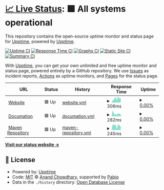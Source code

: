 # [📈 Live Status](https://status.advancedarmorstands.ir): <!--live status--> **🟩 All systems operational**

This repository contains the open-source uptime monitor and status page for [Upptime](https://upptime.js.org), powered by [Upptime](https://github.com/upptime/upptime).

[![Uptime CI](https://github.com/AdvancedArmorStands/Status/workflows/Uptime%20CI/badge.svg)](https://github.com/AdvancedArmorStands/Status/actions?query=workflow%3A%22Uptime+CI%22)
[![Response Time CI](https://github.com/AdvancedArmorStands/Status/workflows/Response%20Time%20CI/badge.svg)](https://github.com/AdvancedArmorStands/Status/actions?query=workflow%3A%22Response+Time+CI%22)
[![Graphs CI](https://github.com/AdvancedArmorStands/Status/workflows/Graphs%20CI/badge.svg)](https://github.com/AdvancedArmorStands/Status/actions?query=workflow%3A%22Graphs+CI%22)
[![Static Site CI](https://github.com/AdvancedArmorStands/Status/workflows/Static%20Site%20CI/badge.svg)](https://github.com/AdvancedArmorStands/Status/actions?query=workflow%3A%22Static+Site+CI%22)
[![Summary CI](https://github.com/AdvancedArmorStands/Status/workflows/Summary%20CI/badge.svg)](https://github.com/AdvancedArmorStands/Status/actions?query=workflow%3A%22Summary+CI%22)

With [Upptime](https://upptime.js.org), you can get your own unlimited and free uptime monitor and status page, powered entirely by a GitHub repository. We use [Issues](https://github.com/upptime/upptime/issues) as incident reports, [Actions](https://github.com/AdvancedArmorStands/Status/actions) as uptime monitors, and [Pages](https://status.advancedarmorstands.ir) for the status page.

<!--start: status pages-->
<!-- This summary is generated by Upptime (https://github.com/upptime/upptime) -->
<!-- Do not edit this manually, your changes will be overwritten -->
<!-- prettier-ignore -->
| URL | Status | History | Response Time | Uptime |
| --- | ------ | ------- | ------------- | ------ |
| <img alt="" src="https://icons.duckduckgo.com/ip3/advancedarmorstands.ir.ico" height="13"> [Website](https://advancedarmorstands.ir/) | 🟩 Up | [website.yml](https://github.com/AdvancedArmorStands/Status/commits/HEAD/history/website.yml) | <details><summary><img alt="Response time graph" src="./graphs/website/response-time-week.png" height="20"> 306ms</summary><br><a href="https://status.advancedarmorstands.ir/history/website"><img alt="Response time 382" src="https://img.shields.io/endpoint?url=https%3A%2F%2Fraw.githubusercontent.com%2FAdvancedArmorStands%2FStatus%2FHEAD%2Fapi%2Fwebsite%2Fresponse-time.json"></a><br><a href="https://status.advancedarmorstands.ir/history/website"><img alt="24-hour response time 372" src="https://img.shields.io/endpoint?url=https%3A%2F%2Fraw.githubusercontent.com%2FAdvancedArmorStands%2FStatus%2FHEAD%2Fapi%2Fwebsite%2Fresponse-time-day.json"></a><br><a href="https://status.advancedarmorstands.ir/history/website"><img alt="7-day response time 306" src="https://img.shields.io/endpoint?url=https%3A%2F%2Fraw.githubusercontent.com%2FAdvancedArmorStands%2FStatus%2FHEAD%2Fapi%2Fwebsite%2Fresponse-time-week.json"></a><br><a href="https://status.advancedarmorstands.ir/history/website"><img alt="30-day response time 333" src="https://img.shields.io/endpoint?url=https%3A%2F%2Fraw.githubusercontent.com%2FAdvancedArmorStands%2FStatus%2FHEAD%2Fapi%2Fwebsite%2Fresponse-time-month.json"></a><br><a href="https://status.advancedarmorstands.ir/history/website"><img alt="1-year response time 382" src="https://img.shields.io/endpoint?url=https%3A%2F%2Fraw.githubusercontent.com%2FAdvancedArmorStands%2FStatus%2FHEAD%2Fapi%2Fwebsite%2Fresponse-time-year.json"></a></details> | <details><summary><a href="https://status.advancedarmorstands.ir/history/website">0.00%</a></summary><a href="https://status.advancedarmorstands.ir/history/website"><img alt="All-time uptime 69.36%" src="https://img.shields.io/endpoint?url=https%3A%2F%2Fraw.githubusercontent.com%2FAdvancedArmorStands%2FStatus%2FHEAD%2Fapi%2Fwebsite%2Fuptime.json"></a><br><a href="https://status.advancedarmorstands.ir/history/website"><img alt="24-hour uptime 0.01%" src="https://img.shields.io/endpoint?url=https%3A%2F%2Fraw.githubusercontent.com%2FAdvancedArmorStands%2FStatus%2FHEAD%2Fapi%2Fwebsite%2Fuptime-day.json"></a><br><a href="https://status.advancedarmorstands.ir/history/website"><img alt="7-day uptime 0.00%" src="https://img.shields.io/endpoint?url=https%3A%2F%2Fraw.githubusercontent.com%2FAdvancedArmorStands%2FStatus%2FHEAD%2Fapi%2Fwebsite%2Fuptime-week.json"></a><br><a href="https://status.advancedarmorstands.ir/history/website"><img alt="30-day uptime 37.68%" src="https://img.shields.io/endpoint?url=https%3A%2F%2Fraw.githubusercontent.com%2FAdvancedArmorStands%2FStatus%2FHEAD%2Fapi%2Fwebsite%2Fuptime-month.json"></a><br><a href="https://status.advancedarmorstands.ir/history/website"><img alt="1-year uptime 69.36%" src="https://img.shields.io/endpoint?url=https%3A%2F%2Fraw.githubusercontent.com%2FAdvancedArmorStands%2FStatus%2FHEAD%2Fapi%2Fwebsite%2Fuptime-year.json"></a></details>
| <img alt="" src="https://icons.duckduckgo.com/ip3/docs.advancedarmorstands.ir.ico" height="13"> [Documation](https://docs.advancedarmorstands.ir/) | 🟩 Up | [documation.yml](https://github.com/AdvancedArmorStands/Status/commits/HEAD/history/documation.yml) | <details><summary><img alt="Response time graph" src="./graphs/documation/response-time-week.png" height="20"> 282ms</summary><br><a href="https://status.advancedarmorstands.ir/history/documation"><img alt="Response time 499" src="https://img.shields.io/endpoint?url=https%3A%2F%2Fraw.githubusercontent.com%2FAdvancedArmorStands%2FStatus%2FHEAD%2Fapi%2Fdocumation%2Fresponse-time.json"></a><br><a href="https://status.advancedarmorstands.ir/history/documation"><img alt="24-hour response time 329" src="https://img.shields.io/endpoint?url=https%3A%2F%2Fraw.githubusercontent.com%2FAdvancedArmorStands%2FStatus%2FHEAD%2Fapi%2Fdocumation%2Fresponse-time-day.json"></a><br><a href="https://status.advancedarmorstands.ir/history/documation"><img alt="7-day response time 282" src="https://img.shields.io/endpoint?url=https%3A%2F%2Fraw.githubusercontent.com%2FAdvancedArmorStands%2FStatus%2FHEAD%2Fapi%2Fdocumation%2Fresponse-time-week.json"></a><br><a href="https://status.advancedarmorstands.ir/history/documation"><img alt="30-day response time 655" src="https://img.shields.io/endpoint?url=https%3A%2F%2Fraw.githubusercontent.com%2FAdvancedArmorStands%2FStatus%2FHEAD%2Fapi%2Fdocumation%2Fresponse-time-month.json"></a><br><a href="https://status.advancedarmorstands.ir/history/documation"><img alt="1-year response time 499" src="https://img.shields.io/endpoint?url=https%3A%2F%2Fraw.githubusercontent.com%2FAdvancedArmorStands%2FStatus%2FHEAD%2Fapi%2Fdocumation%2Fresponse-time-year.json"></a></details> | <details><summary><a href="https://status.advancedarmorstands.ir/history/documation">0.00%</a></summary><a href="https://status.advancedarmorstands.ir/history/documation"><img alt="All-time uptime 69.36%" src="https://img.shields.io/endpoint?url=https%3A%2F%2Fraw.githubusercontent.com%2FAdvancedArmorStands%2FStatus%2FHEAD%2Fapi%2Fdocumation%2Fuptime.json"></a><br><a href="https://status.advancedarmorstands.ir/history/documation"><img alt="24-hour uptime 0.01%" src="https://img.shields.io/endpoint?url=https%3A%2F%2Fraw.githubusercontent.com%2FAdvancedArmorStands%2FStatus%2FHEAD%2Fapi%2Fdocumation%2Fuptime-day.json"></a><br><a href="https://status.advancedarmorstands.ir/history/documation"><img alt="7-day uptime 0.00%" src="https://img.shields.io/endpoint?url=https%3A%2F%2Fraw.githubusercontent.com%2FAdvancedArmorStands%2FStatus%2FHEAD%2Fapi%2Fdocumation%2Fuptime-week.json"></a><br><a href="https://status.advancedarmorstands.ir/history/documation"><img alt="30-day uptime 37.68%" src="https://img.shields.io/endpoint?url=https%3A%2F%2Fraw.githubusercontent.com%2FAdvancedArmorStands%2FStatus%2FHEAD%2Fapi%2Fdocumation%2Fuptime-month.json"></a><br><a href="https://status.advancedarmorstands.ir/history/documation"><img alt="1-year uptime 69.36%" src="https://img.shields.io/endpoint?url=https%3A%2F%2Fraw.githubusercontent.com%2FAdvancedArmorStands%2FStatus%2FHEAD%2Fapi%2Fdocumation%2Fuptime-year.json"></a></details>
| <img alt="" src="https://icons.duckduckgo.com/ip3/repo.advancedarmorstands.ir.ico" height="13"> [Maven Repository](https://repo.advancedarmorstands.ir/) | 🟩 Up | [maven-repository.yml](https://github.com/AdvancedArmorStands/Status/commits/HEAD/history/maven-repository.yml) | <details><summary><img alt="Response time graph" src="./graphs/maven-repository/response-time-week.png" height="20"> 245ms</summary><br><a href="https://status.advancedarmorstands.ir/history/maven-repository"><img alt="Response time 327" src="https://img.shields.io/endpoint?url=https%3A%2F%2Fraw.githubusercontent.com%2FAdvancedArmorStands%2FStatus%2FHEAD%2Fapi%2Fmaven-repository%2Fresponse-time.json"></a><br><a href="https://status.advancedarmorstands.ir/history/maven-repository"><img alt="24-hour response time 323" src="https://img.shields.io/endpoint?url=https%3A%2F%2Fraw.githubusercontent.com%2FAdvancedArmorStands%2FStatus%2FHEAD%2Fapi%2Fmaven-repository%2Fresponse-time-day.json"></a><br><a href="https://status.advancedarmorstands.ir/history/maven-repository"><img alt="7-day response time 245" src="https://img.shields.io/endpoint?url=https%3A%2F%2Fraw.githubusercontent.com%2FAdvancedArmorStands%2FStatus%2FHEAD%2Fapi%2Fmaven-repository%2Fresponse-time-week.json"></a><br><a href="https://status.advancedarmorstands.ir/history/maven-repository"><img alt="30-day response time 259" src="https://img.shields.io/endpoint?url=https%3A%2F%2Fraw.githubusercontent.com%2FAdvancedArmorStands%2FStatus%2FHEAD%2Fapi%2Fmaven-repository%2Fresponse-time-month.json"></a><br><a href="https://status.advancedarmorstands.ir/history/maven-repository"><img alt="1-year response time 327" src="https://img.shields.io/endpoint?url=https%3A%2F%2Fraw.githubusercontent.com%2FAdvancedArmorStands%2FStatus%2FHEAD%2Fapi%2Fmaven-repository%2Fresponse-time-year.json"></a></details> | <details><summary><a href="https://status.advancedarmorstands.ir/history/maven-repository">0.00%</a></summary><a href="https://status.advancedarmorstands.ir/history/maven-repository"><img alt="All-time uptime 67.83%" src="https://img.shields.io/endpoint?url=https%3A%2F%2Fraw.githubusercontent.com%2FAdvancedArmorStands%2FStatus%2FHEAD%2Fapi%2Fmaven-repository%2Fuptime.json"></a><br><a href="https://status.advancedarmorstands.ir/history/maven-repository"><img alt="24-hour uptime 0.00%" src="https://img.shields.io/endpoint?url=https%3A%2F%2Fraw.githubusercontent.com%2FAdvancedArmorStands%2FStatus%2FHEAD%2Fapi%2Fmaven-repository%2Fuptime-day.json"></a><br><a href="https://status.advancedarmorstands.ir/history/maven-repository"><img alt="7-day uptime 0.00%" src="https://img.shields.io/endpoint?url=https%3A%2F%2Fraw.githubusercontent.com%2FAdvancedArmorStands%2FStatus%2FHEAD%2Fapi%2Fmaven-repository%2Fuptime-week.json"></a><br><a href="https://status.advancedarmorstands.ir/history/maven-repository"><img alt="30-day uptime 37.68%" src="https://img.shields.io/endpoint?url=https%3A%2F%2Fraw.githubusercontent.com%2FAdvancedArmorStands%2FStatus%2FHEAD%2Fapi%2Fmaven-repository%2Fuptime-month.json"></a><br><a href="https://status.advancedarmorstands.ir/history/maven-repository"><img alt="1-year uptime 67.83%" src="https://img.shields.io/endpoint?url=https%3A%2F%2Fraw.githubusercontent.com%2FAdvancedArmorStands%2FStatus%2FHEAD%2Fapi%2Fmaven-repository%2Fuptime-year.json"></a></details>

<!--end: status pages-->

[**Visit our status website →**](https://status.advancedarmorstands.ir)

## 📄 License

- Powered by: [Upptime](https://github.com/upptime/upptime)
- Code: [MIT](./LICENSE) © [Anand Chowdhary](https://anandchowdhary.com), supported by [Pabio](https://pabio.com)
- Data in the `./history` directory: [Open Database License](https://opendatacommons.org/licenses/odbl/1-0/)
